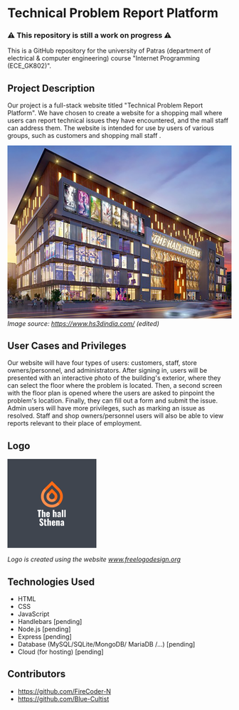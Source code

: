 # Technical Problem Report Platform

### ⚠️ This repository is still a work on progress ⚠️

This is a GitHub repository for the university of Patras (department of electrical & computer engineering) course "Internet Programming (ECE_GK802)".

## Project Description
Our project is a full-stack website titled "Technical Problem Report Platform". We have chosen to create a website for a shopping mall where users can report technical issues they have encountered, and the mall staff can address them. The website is intended for use by users of various groups, such as customers and shopping mall staff .


![Mall exterior](https://raw.githubusercontent.com/FireCoder-N/super-duper-spoon/ONA/building%20exterior.png)
*Image source: https://www.hs3dindia.com/ (edited)*

## User Cases and Privileges
Our website will have four types of users: customers, staff, store owners/personnel, and administrators. After signing in, users will be presented with an interactive photo of the building's exterior, where they can select the floor where the problem is located. Then, a second screen with the floor plan is opened where the users are asked to pinpoint the problem's location. Finally, they can fill out a form and submit the issue. Admin users will have more privileges, such as marking an issue as resolved. Staff and shop owners/personnel users will also be able to view reports relevant to their place of employment.

## Logo
![Logo](https://raw.githubusercontent.com/FireCoder-N/super-duper-spoon/ONA/logo.png)

*Logo is created using the website www.freelogodesign.org*

## Technologies Used
- HTML
- CSS
- JavaScript
- Handlebars [pending]
- Node.js [pending]
- Express [pending]
- Database (MySQL/SQLite/MongoDB/ MariaDB /...) [pending]
- Cloud (for hosting) [pending]


## Contributors
- https://github.com/FireCoder-N
- https://github.com/Blue-Cultist


